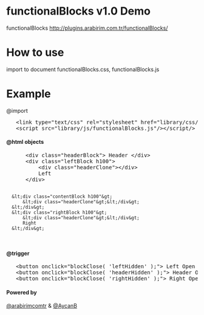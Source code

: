functionalBlocks v1.0 Demo
================

functionalBlocks  http://plugins.arabirim.com.tr/functionalBlocks/

How to use
================

import to document functionalBlocks.css, functionalBlocks.js 


Example
================

@import

<pre>
   &lt;link type="text/css" rel="stylesheet" href="library/css/functionalBlocks.css"/&gt;
   &lt;script src="library/js/functionalBlocks.js"/&gt;&lt;/script/&gt;
</pre>
<h4>@html objects</h4>
<pre>
      &lt;div class="headerBlock"&gt; Header &lt;/div&gt;
      &lt;div class="leftBlock h100"&gt;
          &lt;div class="headerClone"&gt;&lt;/div&gt;
          Left
      &lt;/div&gt;

      &lt;div class="contentBlock h100"&gt;
          &lt;div class="headerClone"&gt;&lt;/div&gt;
      &lt;/div&gt;
      &lt;div class="rightBlock h100"&gt;
          &lt;div class="headerClone"&gt;&lt;/div&gt;
          Right
      &lt;/div&gt;
</pre>

<h4>@trigger</h4>
<pre>
   &lt;button onclick="blockClose( 'leftHidden' );"&gt; Left Open / Close &lt;/button&gt;
   &lt;button onclick="blockClose( 'headerHidden' );"&gt; Header Open / Close &lt;/button&gt;
   &lt;button onclick="blockClose( 'rightHidden' );"&gt; Right Open / Close &lt;/button&gt;
</pre>
<h4>Powered by</h4>
<p>
<a href="http://www.twitter.com/arabirimcomtr" target="_blank">@arabirimcomtr</a>
&  
<a href="http://www.twitter.com/AycanB" target="_blank">@AycanB</a>
</p>
